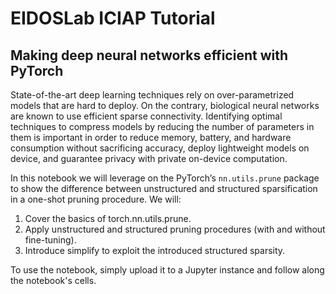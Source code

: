 # EIDOSLab ICIAP Tutorial

## Making deep neural networks efficient with PyTorch

State-of-the-art deep learning techniques rely on over-parametrized models that are hard to deploy. On the contrary,
biological neural networks are known to use efficient sparse connectivity. Identifying optimal techniques to compress
models by reducing the number of parameters in them is important in order to reduce memory, battery, and hardware
consumption without sacrificing accuracy, deploy lightweight models on device, and guarantee privacy with private
on-device computation.

In this notebook we will leverage on the PyTorch’s `nn.utils.prune` package to show the difference between unstructured
and structured sparsification in a one-shot pruning procedure.
We will:

1. Cover the basics of torch.nn.utils.prune.
2. Apply unstructured and structured pruning procedures (with and without fine-tuning).
3. Introduce simplify to exploit the introduced structured sparsity.

To use the notebook, simply upload it to a Jupyter instance and follow along the notebook's cells.